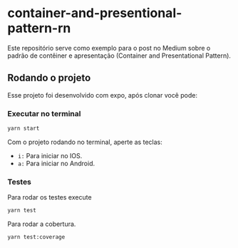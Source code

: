 # container-and-presentional-pattern-rn

Este repositório serve como exemplo para o post no Medium sobre o padrão de contêiner e apresentação (Container and Presentational Pattern).

## Rodando o projeto

Esse projeto foi desenvolvido com expo, após clonar você pode:

### Executar no terminal

```ts
yarn start
```

Com o projeto rodando no terminal, aperte as teclas:

- `i:` Para iniciar no IOS.
- `a:` Para iniciar no Android.

### Testes

Para rodar os testes execute

```sh
yarn test
```

Para rodar a cobertura.

```sh
yarn test:coverage
```
